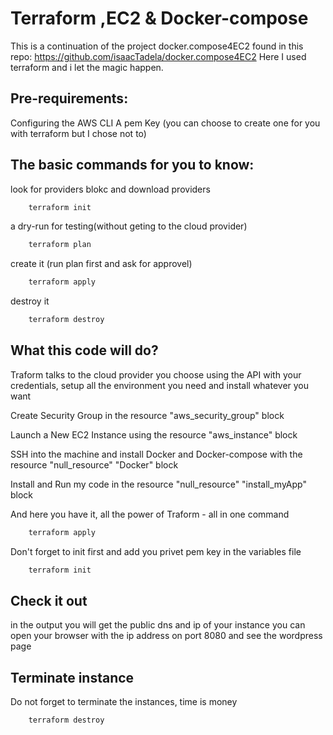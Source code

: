 # Terraform ,EC2 & Docker-compose
This is a continuation of the project docker.compose4EC2 found in this repo: https://github.com/isaacTadela/docker.compose4EC2
Here I used terraform and i let the magic happen.
 

## Pre-requirements:
Configuring the AWS CLI
A pem Key (you can choose to create one for you with terraform but I chose not to)


## The basic commands for you to know:

look for providers blokc and download providers
```bash
	terraform init
```

a dry-run for testing(without geting to the cloud provider)
```bash
	terraform plan
```

create it (run plan first and ask for approvel)
```bash
	terraform apply
```

destroy it
```bash
	terraform destroy
```


## What this code will do?

Traform talks to the cloud provider you choose using the API with your credentials, 
setup all the environment you need and install whatever you want 


Create Security Group
  in the resource "aws_security_group" block
	
Launch a New EC2 Instance
  using the resource "aws_instance" block
  
SSH into the machine and install Docker and Docker-compose
  with the resource "null_resource" "Docker" block
  
Install and Run my code
  in the resource "null_resource" "install_myApp" block
  
  

And here you have it, all the power of Traform - all in one command	
```bash
	terraform apply
```


Don't forget to init first and add you privet pem key in the variables file
```bash
	terraform init
```


## Check it out
in the output you will get the public dns and ip of your instance
you can open your browser with the ip address on port 8080 and see the wordpress page


## Terminate instance
Do not forget to terminate the instances, time is money
```bash
	terraform destroy
```